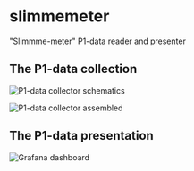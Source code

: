 # slimmemeter
"Slimmme-meter" P1-data reader and presenter

## The P1-data collection

![P1-data collector schematics](https://raw.githubusercontent.com/pvdheijden/slimmemeter/master/doc/p1_connector-v2.png)

![P1-data collector assembled](https://raw.githubusercontent.com/pvdheijden/slimmemeter/master/doc/p1_connector_assembled.jpg)


## The P1-data presentation

![Grafana dashboard](https://raw.githubusercontent.com/pvdheijden/slimmemeter/master/doc/grafana-screenshot.png)
